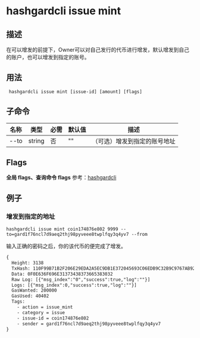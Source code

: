 # hashgardcli issue mint

## 描述
在可以增发的前提下，Owner可以对自己发行的代币进行增发，默认增发到自己的账户，也可以增发到指定的账号。

## 用法
```
 hashgardcli issue mint [issue-id] [amount] [flags]
```
## 子命令
| 名称                | 类型     | 必需                 | 默认值                      | 描述                |
| -----------------  | -------------------------- | ----------------- | --------------- | ------------------ |
| --to                  | string | 否 | "" | （可选）增发到指定的账号地址                   |

## Flags

 **全局 flags、查询命令 flags** 参考：[hashgardcli](../README.md)

## 例子

### 增发到指定的地址
```shell
hashgardcli issue mint coin174876e802 9999 --to=gard1f76ncl7d9aeq2thj98pyveee8twplfqy3q4yv7 --from
```
输入正确的密码之后，你的该代币的便完成了增发。
```txt
{
  Height: 3138
  TxHash: 110F99B71B2F206E29EDA2A5EC9DB1E372045693C06EDB9C32B9C9767AB92F93
  Data: 0F0E636F696E31373438373665383032
  Raw Log: [{"msg_index":"0","success":true,"log":""}]
  Logs: [{"msg_index":0,"success":true,"log":""}]
  GasWanted: 200000
  GasUsed: 40402
  Tags:
    - action = issue_mint
    - category = issue
    - issue-id = coin174876e802
    - sender = gard1f76ncl7d9aeq2thj98pyveee8twplfqy3q4yv7
}
```
